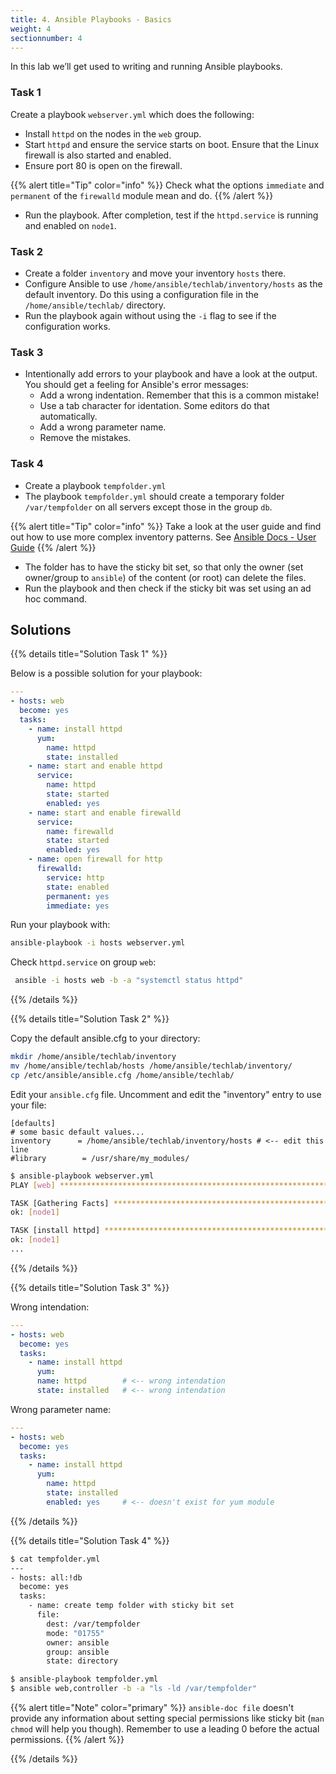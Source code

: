 ```yaml
---
title: 4. Ansible Playbooks - Basics
weight: 4
sectionnumber: 4
---
```


In this lab we’ll get used to writing and running Ansible playbooks.

### Task 1

Create a playbook `webserver.yml` which does the following:

* Install `httpd` on the nodes in the `web` group.
* Start `httpd` and ensure the service starts on boot. Ensure that the Linux firewall is also started and enabled.
* Ensure port 80 is open on the firewall.

{{% alert title="Tip" color="info" %}}
Check what the options `immediate` and `permanent` of the `firewalld` module mean and do.
{{% /alert %}}

* Run the playbook. After completion, test if the `httpd.service` is running and enabled on `node1`.

### Task 2

* Create a folder `inventory` and move your inventory `hosts` there.
* Configure Ansible to use `/home/ansible/techlab/inventory/hosts` as the default inventory. Do this using a configuration file in the `/home/ansible/techlab/` directory.
* Run the playbook again without using the `-i` flag to see if the configuration works.

### Task 3

* Intentionally add errors to your playbook and have a look at the output. You should get a feeling for Ansible's error messages:
  * Add a wrong indentation. Remember that this is a common mistake!
  * Use a tab character for identation. Some editors do that automatically.
  * Add a wrong parameter name.
  * Remove the mistakes.

### Task 4

* Create a playbook `tempfolder.yml`
* The playbook `tempfolder.yml` should create a temporary folder `/var/tempfolder` on all servers except those in the group `db`.

{{% alert title="Tip" color="info" %}}
Take a look at the user guide and find out how to use more complex inventory patterns.
See [Ansible Docs - User Guide](https://docs.ansible.com/ansible/latest/user_guide/intro_patterns.html#common-patterns)
{{% /alert %}}

* The folder has to have the sticky bit set, so that only the owner (set owner/group to `ansible`) of the content (or root) can delete the files.
* Run the playbook and then check if the sticky bit was set using an ad hoc command.

## Solutions

{{% details title="Solution Task 1" %}}

Below is a possible solution for your playbook:

```yaml
---
- hosts: web
  become: yes
  tasks:
    - name: install httpd
      yum:
        name: httpd
        state: installed
    - name: start and enable httpd
      service:
        name: httpd
        state: started
        enabled: yes
    - name: start and enable firewalld
      service:
        name: firewalld
        state: started
        enabled: yes
    - name: open firewall for http
      firewalld:
        service: http
        state: enabled
        permanent: yes
        immediate: yes
```

Run your playbook with:

```bash
ansible-playbook -i hosts webserver.yml
```

Check `httpd.service` on group `web`:

```bash
 ansible -i hosts web -b -a "systemctl status httpd"
```
{{% /details %}}

{{% details title="Solution Task 2" %}}

Copy the default ansible.cfg to your directory:

```bash
mkdir /home/ansible/techlab/inventory
mv /home/ansible/techlab/hosts /home/ansible/techlab/inventory/
cp /etc/ansible/ansible.cfg /home/ansible/techlab/
```

Edit your `ansible.cfg` file. Uncomment and edit the "inventory" entry to use your file:

```
[defaults]
# some basic default values...
inventory      = /home/ansible/techlab/inventory/hosts # <-- edit this line
#library        = /usr/share/my_modules/
```

```bash
$ ansible-playbook webserver.yml
PLAY [web] ***********************************************************************

TASK [Gathering Facts] ***********************************************************
ok: [node1]

TASK [install httpd] *************************************************************
ok: [node1]
...
```
{{% /details %}}

{{% details title="Solution Task 3" %}}

Wrong intendation:

```yaml
---
- hosts: web
  become: yes
  tasks:
    - name: install httpd
      yum:
      name: httpd        # <-- wrong intendation
      state: installed   # <-- wrong intendation
```

Wrong parameter name:

```yaml
---
- hosts: web
  become: yes
  tasks:
    - name: install httpd
      yum:
        name: httpd
        state: installed
        enabled: yes     # <-- doesn't exist for yum module
```

{{% /details %}}

{{% details title="Solution Task 4" %}}
```bash
$ cat tempfolder.yml
---
- hosts: all:!db
  become: yes
  tasks:
    - name: create temp folder with sticky bit set
      file:
        dest: /var/tempfolder
        mode: "01755"
        owner: ansible
        group: ansible
        state: directory

$ ansible-playbook tempfolder.yml
$ ansible web,controller -b -a "ls -ld /var/tempfolder"
```
{{% alert title="Note" color="primary" %}}
`ansible-doc file` doesn't provide any information about setting special permissions like sticky bit (`man chmod` will help you though). Remember to use a leading 0 before the actual permissions.
{{% /alert %}}

{{% /details %}}
